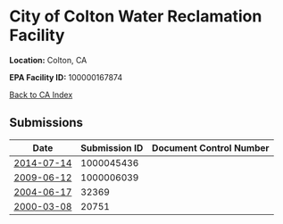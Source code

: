 # City of Colton Water Reclamation Facility

**Location:** Colton, CA

**EPA Facility ID:** 100000167874

[Back to CA Index](../../index.md)

## Submissions

| Date | Submission ID | Document Control Number |
|------|--------------|-------------------------|
| [2014-07-14](submissions/1000045436.md) | 1000045436 |  |
| [2009-06-12](submissions/1000006039.md) | 1000006039 |  |
| [2004-06-17](submissions/32369.md) | 32369 |  |
| [2000-03-08](submissions/20751.md) | 20751 |  |
